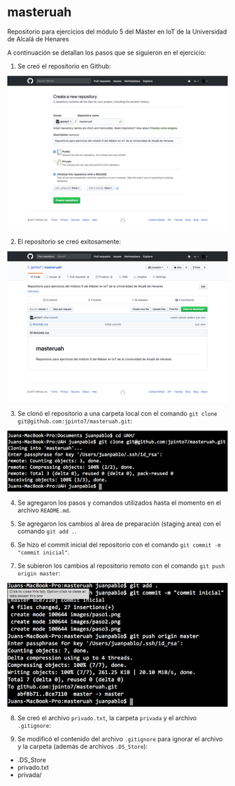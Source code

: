 # masteruah
Repositorio para ejercicios del módulo 5 del Máster en IoT de la Universidad de Alcalá de Henares

A continuación se detallan los pasos que se siguieron en el ejercicio:

1. Se creó el repositorio en Github:

  ![paso1_img]

2. El repositorio se creó exitosamente:

  ![paso2_img]

3. Se clonó el repositorio a una carpeta local con el comando `git clone git@github.com:jpinto7/masteruah.git`:

  ![paso3_img]

4. Se agregaron los pasos y comandos utilizados hasta el momento en el archivo `README.md`.

5. Se agregaron los cambios al área de preparación (staging area) con el comando `git add .`.

6. Se hizo el commit inicial del repositorio con el comando `git commit -m "commit inicial"`.

7. Se subieron los cambios al repositorio remoto con el comando `git push origin master`:

  ![paso7_img]

8. Se creó el archivo `privado.txt`, la carpeta `privada` y el archivo `.gitignore`:

9. Se modificó el contenido del archivo `.gitignore` para ignorar el archivo y la carpeta (además de archivos `.DS_Store`):

  - .DS_Store
  - privado.txt
  - privada/

[paso1_img]: images/paso1.png "Paso 1"
[paso2_img]: images/paso2.png "Paso 2"
[paso3_img]: images/paso3.png "Paso 3"
[paso7_img]: images/paso7.png "Paso 7"
[paso9_img]: images/paso9.png "Paso 9"

